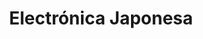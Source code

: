 ---
title: "Electrónica Japonesa"
url: /san-salvador/electronica-japonesa-alameda-juan-pablo-ii/
shop: Elektronik
---